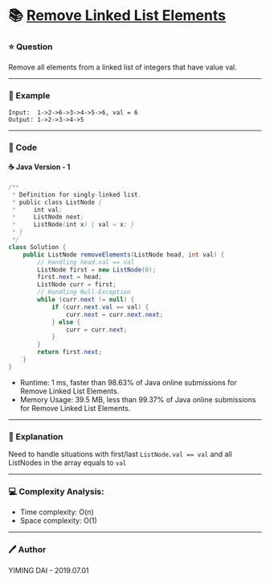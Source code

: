 # :books: [Remove Linked List Elements](https://leetcode.com/problems/remove-linked-list-elements/)

### :star: Question

Remove all elements from a linked list of integers that have value val.

--- 

### :car: Example
```
Input:  1->2->6->3->4->5->6, val = 6
Output: 1->2->3->4->5
```
---

### :hammer: Code

#### :coffee: Java Version - 1

```java
/**
 * Definition for singly-linked list.
 * public class ListNode {
 *     int val;
 *     ListNode next;
 *     ListNode(int x) { val = x; }
 * }
 */
class Solution {
    public ListNode removeElements(ListNode head, int val) {
        // Handling head.val == val
        ListNode first = new ListNode(0);
        first.next = head;
        ListNode curr = first;
        // Handling Null-Exception
        while (curr.next != null) {
            if (curr.next.val == val) {
                curr.next = curr.next.next;
            } else {
                curr = curr.next;
            }
        }
        return first.next;
    }
}
```

- Runtime: 1 ms, faster than 98.63% of Java online submissions for Remove Linked List Elements.
- Memory Usage: 39.5 MB, less than 99.37% of Java online submissions for Remove Linked List Elements.

---

### :pencil: Explanation

Need to handle situations with first/last `ListNode.val == val` and all ListNodes in the array equals to `val`

---

### :computer: Complexity Analysis:

- Time complexity: O(n)
- Space complexity: O(1)

---

### :pen: Author

YIMING DAI - 2019.07.01
